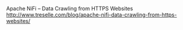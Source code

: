 
Apache NiFi – Data Crawling from HTTPS Websites
http://www.treselle.com/blog/apache-nifi-data-crawling-from-https-websites/